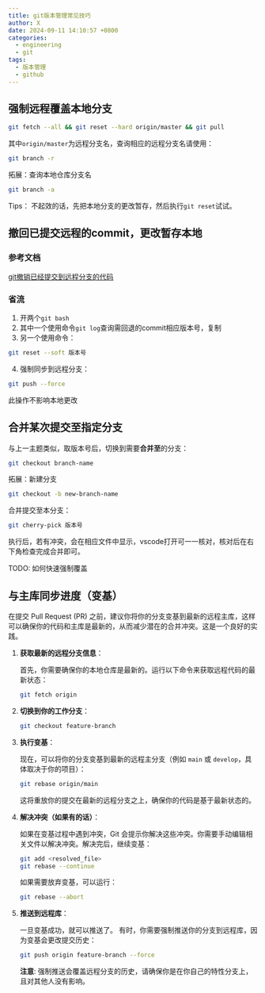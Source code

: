```yaml
---
title: git版本管理常见技巧
author: X
date: 2024-09-11 14:10:57 +0800
categories:
  - engineering
  - git
tags:
  - 版本管理
  - github
---
```

## 强制远程覆盖本地分支
```bash
git fetch --all && git reset --hard origin/master && git pull
```
其中`origin/master`为远程分支名，查询相应的远程分支名请使用：
```bash
git branch -r
```
拓展：查询本地仓库分支名
```bash
git branch -a
```

Tips：
不起效的话，先把本地分支的更改暂存，然后执行`git reset`试试。

## 撤回已提交远程的commit，更改暂存本地

### 参考文档
[git撤销已经提交到远程分支的代码](https://blog.csdn.net/FloraCHY/article/details/115380416)

### 省流
1. 开两个`git bash`
2. 其中一个使用命令`git log`查询需回退的commit相应版本号，复制
3. 另一个使用命令：
```bash
git reset --soft 版本号 
```
4. 强制同步到远程分支：
```bash
git push --force
```
此操作不影响本地更改

## 合并某次提交至指定分支

与上一主题类似，取版本号后，切换到需要**合并至**的分支：
```bash
git checkout branch-name
```
拓展：新建分支
```bash
git checkout -b new-branch-name
```
合并提交至本分支：
```bash
git cherry-pick 版本号
```
执行后，若有冲突，会在相应文件中显示，vscode打开可一一核对，核对后在右下角检查完成合并即可。

TODO: 如何快速强制覆盖

## 与主库同步进度（变基）

在提交 Pull Request (PR) 之前，建议你将你的分支变基到最新的远程主库，这样可以确保你的代码和主库是最新的，从而减少潜在的合并冲突。这是一个良好的实践。

1. **获取最新的远程分支信息**：

   首先，你需要确保你的本地仓库是最新的。运行以下命令来获取远程代码的最新状态：

   ```bash
   git fetch origin
   ```

2. **切换到你的工作分支**：

   ```bash
   git checkout feature-branch
   ```

3. **执行变基**：

   现在，可以将你的分支变基到最新的远程主分支（例如 `main` 或 `develop`，具体取决于你的项目）：

   ```bash
   git rebase origin/main
   ```

   这将重放你的提交在最新的远程分支之上，确保你的代码是基于最新状态的。

4. **解决冲突（如果有的话）**：

   如果在变基过程中遇到冲突，Git 会提示你解决这些冲突。你需要手动编辑相关文件以解决冲突。解决完后，继续变基：

   ```bash
   git add <resolved_file>
   git rebase --continue
   ```

   如果需要放弃变基，可以运行：

   ```bash
   git rebase --abort
   ```

5. **推送到远程库**：

   一旦变基成功，就可以推送了。
   有时，你需要强制推送你的分支到远程库，因为变基会更改提交历史：

   ```bash
   git push origin feature-branch --force
   ```

   **注意**: 强制推送会覆盖远程分支的历史，请确保你是在你自己的特性分支上，且对其他人没有影响。